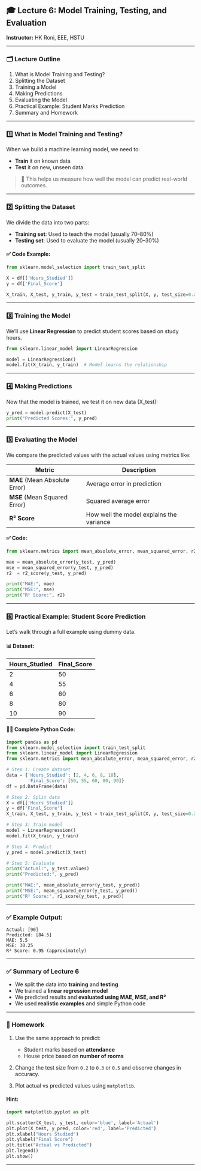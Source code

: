 ## 🎓 **Lecture 6: Model Training, Testing, and Evaluation**

**Instructor:** HK Roni, EEE, HSTU

---

### 🗂️ **Lecture Outline**

1. What is Model Training and Testing?
2. Splitting the Dataset
3. Training a Model
4. Making Predictions
5. Evaluating the Model
6. Practical Example: Student Marks Prediction
7. Summary and Homework

---

### 1️⃣ **What is Model Training and Testing?**

When we build a machine learning model, we need to:

* **Train** it on known data
* **Test** it on new, unseen data

> 🔄 This helps us measure how well the model can predict real-world outcomes.

---

### 2️⃣ **Splitting the Dataset**

We divide the data into two parts:

* **Training set**: Used to teach the model (usually 70–80%)
* **Testing set**: Used to evaluate the model (usually 20–30%)

#### ✅ Code Example:

```python
from sklearn.model_selection import train_test_split

X = df[['Hours_Studied']]
y = df['Final_Score']

X_train, X_test, y_train, y_test = train_test_split(X, y, test_size=0.2, random_state=42)
```

---

### 3️⃣ **Training the Model**

We’ll use **Linear Regression** to predict student scores based on study hours.

```python
from sklearn.linear_model import LinearRegression

model = LinearRegression()
model.fit(X_train, y_train)  # Model learns the relationship
```

---

### 4️⃣ **Making Predictions**

Now that the model is trained, we test it on new data (X\_test):

```python
y_pred = model.predict(X_test)
print("Predicted Scores:", y_pred)
```

---

### 5️⃣ **Evaluating the Model**

We compare the predicted values with the actual values using metrics like:

| Metric                        | Description                              |
| ----------------------------- | ---------------------------------------- |
| **MAE** (Mean Absolute Error) | Average error in prediction              |
| **MSE** (Mean Squared Error)  | Squared average error                    |
| **R² Score**                  | How well the model explains the variance |

#### ✅ Code:

```python
from sklearn.metrics import mean_absolute_error, mean_squared_error, r2_score

mae = mean_absolute_error(y_test, y_pred)
mse = mean_squared_error(y_test, y_pred)
r2  = r2_score(y_test, y_pred)

print("MAE:", mae)
print("MSE:", mse)
print("R² Score:", r2)
```

---

### 6️⃣ **Practical Example: Student Score Prediction**

Let’s walk through a full example using dummy data.

#### 📊 Dataset:

| Hours\_Studied | Final\_Score |
| -------------- | ------------ |
| 2              | 50           |
| 4              | 55           |
| 6              | 60           |
| 8              | 80           |
| 10             | 90           |

#### 🧑‍💻 Complete Python Code:

```python
import pandas as pd
from sklearn.model_selection import train_test_split
from sklearn.linear_model import LinearRegression
from sklearn.metrics import mean_absolute_error, mean_squared_error, r2_score

# Step 1: Create dataset
data = {'Hours_Studied': [2, 4, 6, 8, 10],
        'Final_Score': [50, 55, 60, 80, 90]}
df = pd.DataFrame(data)

# Step 2: Split data
X = df[['Hours_Studied']]
y = df['Final_Score']
X_train, X_test, y_train, y_test = train_test_split(X, y, test_size=0.2, random_state=0)

# Step 3: Train model
model = LinearRegression()
model.fit(X_train, y_train)

# Step 4: Predict
y_pred = model.predict(X_test)

# Step 5: Evaluate
print("Actual:", y_test.values)
print("Predicted:", y_pred)

print("MAE:", mean_absolute_error(y_test, y_pred))
print("MSE:", mean_squared_error(y_test, y_pred))
print("R² Score:", r2_score(y_test, y_pred))
```

---

### ✅ Example Output:

```
Actual: [90]
Predicted: [84.5]
MAE: 5.5
MSE: 30.25
R² Score: 0.95 (approximately)
```

---

### ✅ Summary of Lecture 6

* We split the data into **training** and **testing**
* We trained a **linear regression model**
* We predicted results and **evaluated using MAE, MSE, and R²**
* We used **realistic examples** and simple Python code

---

### 🧠 Homework

1. Use the same approach to predict:

   * Student marks based on **attendance**
   * House price based on **number of rooms**
2. Change the test size from `0.2` to `0.3` or `0.5` and observe changes in accuracy.
3. Plot actual vs predicted values using `matplotlib`.

#### Hint:

```python
import matplotlib.pyplot as plt

plt.scatter(X_test, y_test, color='blue', label='Actual')
plt.plot(X_test, y_pred, color='red', label='Predicted')
plt.xlabel("Hours Studied")
plt.ylabel("Final Score")
plt.title("Actual vs Predicted")
plt.legend()
plt.show()
```

---

